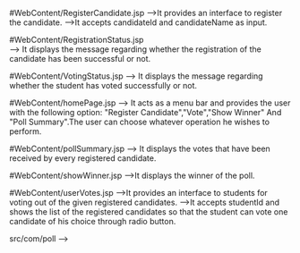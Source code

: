 #WebContent/RegisterCandidate.jsp
      -->It provides an interface to register the candidate.
      -->It accepts candidateId and candidateName as input.
  
#WebContent/RegistrationStatus.jsp  
      --> It displays the message regarding whether the registration of the candidate has been successful or not.

#WebContent/VotingStatus.jsp 
      --> It displays the message regarding whether the student has voted successfully or not.

#WebContent/homePage.jsp 
      --> It acts as a menu bar and provides the user with the following option: "Register Candidate","Vote","Show Winner" And "Poll Summary".The user can choose whatever operation he wishes to perform.

#WebContent/pollSummary.jsp 
      --> It displays the votes that have been received by every registered candidate.

#WebContent/showWinner.jsp 
      -->It displays the winner of the poll.

#WebContent/userVotes.jsp 
      -->It provides an interface to students for voting out of the given registered candidates.
      -->It accepts studentId and shows the list of the registered candidates so that the student can vote one candidate of his choice through radio button.
      
src/com/poll
      -->
